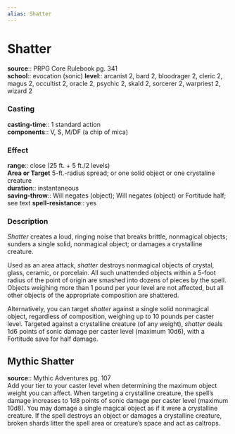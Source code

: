 ```yaml
---
alias: Shatter
---
```


# Shatter 

**source**:: PRPG Core Rulebook pg. 341  
**school**:: evocation (sonic)
**level**:: arcanist 2, bard 2, bloodrager 2, cleric 2, magus 2, occultist 2, oracle 2, psychic 2, skald 2, sorcerer 2, warpriest 2, wizard 2

### Casting 

**casting-time**:: 1 standard action  
**components**:: V, S, M/DF (a chip of mica)

### Effect 

**range**:: close (25 ft. + 5 ft./2 levels)  
**Area or Target** 5-ft.-radius spread; or one solid object or one crystaline creature  
**duration**:: instantaneous  
**saving-throw**:: Will negates (object); Will negates (object) or Fortitude half; see text
**spell-resistance**:: yes

### Description 

*Shatter* creates a loud, ringing noise that breaks brittle, nonmagical objects; sunders a single solid, nonmagical object; or damages a crystalline creature.  
  
Used as an area attack, *shatter* destroys nonmagical objects of crystal, glass, ceramic, or porcelain. All such unattended objects within a 5-foot radius of the point of origin are smashed into dozens of pieces by the spell. Objects weighing more than 1 pound per your level are not affected, but all other objects of the appropriate composition are shattered.  
  
Alternatively, you can target *shatter* against a single solid nonmagical object, regardless of composition, weighing up to 10 pounds per caster level. Targeted against a crystalline creature (of any weight), *shatter* deals 1d6 points of sonic damage per caster level (maximum 10d6), with a Fortitude save for half damage.

## Mythic Shatter 

**source**:: Mythic Adventures pg. 107  
Add your tier to your caster level when determining the maximum object weight you can affect. When targeting a crystalline creature, the spell’s damage increases to 1d8 points of sonic damage per caster level (maximum 10d8). You may damage a single magical object as if it were a crystalline creature. If the spell destroys an object or damages a crystalline creature, broken shards litter the spell area or creature’s space and act as caltrops.
